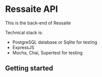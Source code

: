 # Ressaite API

This is the back-end of Ressaite

Technical stack is:

- PostgreSQL database or Sqlite for testing
- ExpressJS
- Mocha, Chai, Supertest for testing

## Getting started